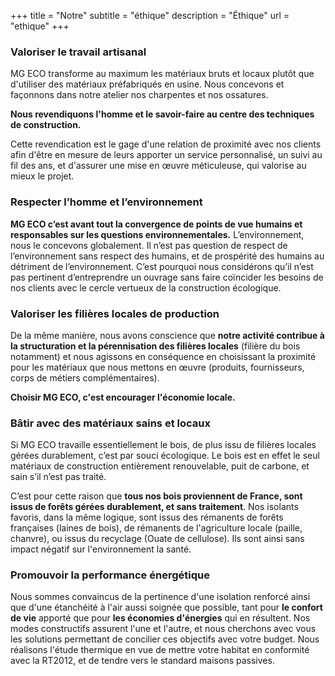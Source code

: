 +++
title = "Notre"
subtitle = "éthique"
description = "Éthique"
url = "ethique"
+++

### Valoriser le travail artisanal

MG ECO transforme au maximum les matériaux bruts et locaux plutôt que d'utiliser des matériaux préfabriqués en usine. Nous concevons et façonnons dans notre atelier nos charpentes et nos ossatures.

**Nous revendiquons l'homme et le savoir-faire au centre des techniques de construction.**

Cette revendication est le gage d'une relation de proximité avec nos clients afin d'être en mesure de leurs apporter un service personnalisé, un suivi au fil des ans, et d'assurer une mise en œuvre méticuleuse, qui valorise au mieux le projet.

### Respecter l’homme et l’environnement

**MG ECO c’est avant tout la convergence de points de vue humains et responsables sur les questions environnementales.** L’environnement, nous le concevons globalement. Il n’est pas question de respect de l’environnement sans respect des humains, et de prospérité des humains au détriment de l’environnement. C’est pourquoi nous considérons qu’il n’est pas pertinent d’entreprendre un ouvrage sans faire coïncider les besoins de nos clients avec le cercle vertueux de la construction écologique.

### Valoriser les filières locales de production

De la même manière, nous avons conscience que **notre activité contribue à la structuration et la pérennisation des filières locales** (filière du bois notamment) et nous agissons en conséquence en choisissant la proximité pour les matériaux que nous mettons en œuvre (produits, fournisseurs, corps de métiers complémentaires).

**Choisir MG ECO, c'est encourager l'économie locale.**

### Bâtir avec des matériaux sains et locaux

Si MG ECO travaille essentiellement le bois, de plus issu de filières locales gérées durablement, c’est par souci écologique. Le bois est en effet le seul matériaux de construction entièrement renouvelable, puit de carbone, et sain s’il n’est pas traité.

C’est pour cette raison que **tous nos bois proviennent de France, sont issus de forêts gérées durablement, et sans traitement**. Nos isolants favoris, dans la même logique, sont issus des rémanents de forêts françaises (laines de bois), de rémanents de l'agriculture locale (paille, chanvre), ou issus du recyclage (Ouate de cellulose).
Ils sont ainsi sans impact négatif sur l'environnement la santé.

### Promouvoir la performance énergétique

Nous sommes convaincus de la pertinence d'une isolation renforcé ainsi que d'une étanchéité à l'air aussi soignée que possible, tant pour **le confort de vie** apporté que pour **les économies d'énergies** qui en résultent. Nos modes constructifs assurent l'une et l'autre, et nous cherchons avec vous les solutions permettant de concilier ces objectifs avec votre budget. Nous réalisons l'étude thermique en vue de mettre votre habitat en conformité avec la RT2012, et de tendre vers le standard maisons passives.
